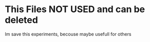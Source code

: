 # This Files NOT USED and can be deleted 

Im save this experiments, becouse maybe usefull for others
